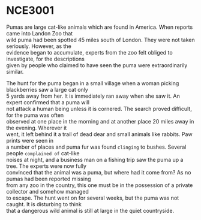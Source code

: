 # NCE3001

Pumas are large cat-like animals which are found in America. When reports came into Landon Zoo that  
wild puma had been spotted 45 miles south of London. They were not taken seriously. However, as the  
evidence began to accumulate, experts from the zoo felt obliged to investigate, for the descriptions  
given by people who claimed to have seen the puma were extraordinarily similar.  

The hunt for the puma began in a small village when a woman picking blackberries saw a large cat only  
5 yards away from her. It is immediately ran away when she saw it. An expert confirmed that a puma will  
not attack a human being unless it is cornered. The search proved difficult, for the puma was often  
observed at one place in the morning and at another place 20 miles away in the evening. Wherever it  
went, it left behind it a trail of dead dear and small animals like rabbits. Paw prints were seen in  
a number of places and puma fur was found `clinging` to bushes. Several people `complained of` cat-like  
noises at night, and a business man on a fishing trip saw the puma up a tree. The experts were now fully  
convinced that the animal was a puma, but where had it come from? As no pumas had been reported missing  
from any zoo in the country, this one must be in the possession of a private collector and somehow managed  
to escape. The hunt went on for several weeks, but the puma was not caught. It is disturbing to think  
that a dangerous wild animal is still at large in the quiet countryside.
